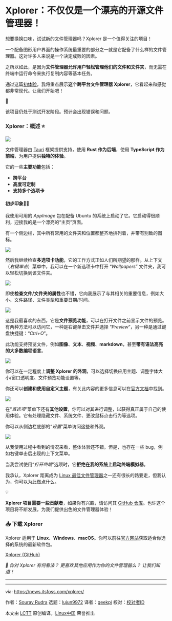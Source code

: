 [#]: subject: "Xplorer: Not Just a Pretty Open-Source File Manager!"
[#]: via: "https://news.itsfoss.com/xplorer/"
[#]: author: "Sourav Rudra https://news.itsfoss.com/author/sourav/"
[#]: collector: "lujun9972/lctt-scripts-1700446145"
[#]: translator: "geekpi"
[#]: reviewer: " "
[#]: publisher: " "
[#]: url: " "

Xplorer：不仅仅是一个漂亮的开源文件管理器！
======
想要换换口味，试试新的文件管理器吗？Xplorer 是一个值得关注的项目！

一个配备图形用户界面的操作系统最重要的部分之一就是它配备了什么样的文件管理器。这对许多人来说是一个决定成败的因素。

之所以如此，是因为**文件管理器允许用户轻松管理他们的文件和文件夹**，而无需在终端中运行命令来执行复制内容等基本任务。

通过这篇[初体验][1]，我将重点展示**这个跨平台文件管理器 Xplorer**，它看起来和感觉都非常现代。让我们开始吧！

🚧

该项目仍处于测试开发阶段。预计会出现错误和问题。

### Xplorer：概述 ⭐

![][2]

文件管理器由 [Tauri][3] 框架提供支持，使用 **Rust 作为后端**，使用 **TypeScript 作为前端**，为用户提供**独特的体验**。

它的一些**主要功能**包括：

   * **跨平台**
   * **高度可定制**
   * **支持多个选项卡**



#### 初步印象👨‍💻

我使用可用的 _AppImage_ 包在配备 Ubuntu 的系统上启动了它。它启动得很顺利，迎接我的是一个漂亮的“主页”页面。

有一个侧边栏，其中所有常用的文件夹和位置都整齐地排列着，并带有别致的图标。

![][4]

然后我继续检查**多选项卡功能**，它的工作方式正如人们所期望的那样。从上下文（_右键单击_）菜单中，我可以在一个新选项卡中打开 “_Wallpapers_” 文件夹，我可以轻松切换到该文件夹。

![][5]

即使**检查文件/文件夹的属性**也不错，它向我展示了与其相关的重要信息，例如大小、文件路径、文件类型和重要日期/时间。

![][6]

这是我最喜欢的东西，它是**文件预览功能**，可以在打开文件之前显示文件的预览。有两种方法可以访问它，一种是右键单击文件并选择 “_Preview_”，另一种是通过键盘快捷键：“_Ctrl+O_”。

此功能支持预览文件，例如**图像**、**文本**、**视频**、**markdown**，甚至**带有语法高亮的大多数编程语言**。

![][7]

你可以在一定程度上**调整 Xplorer 的外观**，可以选择切换应用主题、调整字体大小/窗口透明度、文件预览功能设置等。

你还可以**创建和使用自定义主题**，有关此内容的更多信息可以在[官方文档][8]中找到。

![][9]

在“_首选项_”菜单下还有**其他设置**，你可以对其进行调整，以获得真正属于自己的使用体验。它有处理隐藏文件、系统文件、更改鼠标点击行为等选项。

你可以从侧边栏底部的“_设置_”菜单访问这些和外观。

![][10]

从我使用过程中看到的情况来看，整体体验还不错。但是，也存在一些 bug，例如右键单击后出现的上下文菜单。

当我尝试使用“_打开终端_”选项时，它**拒绝在我的系统上启动终端模拟器**。

我承认，Xplorer 距离成为 [Linux 最佳文件管理器][11]之一还有很长的路要走，但我认为，你可以为此做点什么。

💡

**Xplorer 项目需要一些贡献者**，如果你有兴趣，请访问其 [GitHub 仓库][12]。也许这个项目将不断发展，为我们提供出色的文件管理器体验！

### 📥 下载 Xplorer

Xplorer 适用于 **Linux**、**Windows**、**macOS**。你可以前往[官方网站][14]获取适合你选择的系统的最新软件包。

[Xplorer (GitHub)][15]

_💬 你对 Xplorer 有何看法？ 更喜欢其他应用作为你的文件管理器么？ 让我们知道！_

* * *

--------------------------------------------------------------------------------

via: https://news.itsfoss.com/xplorer/

作者：[Sourav Rudra][a]
选题：[lujun9972][b]
译者：[geekpi](https://github.com/geekpi)
校对：[校对者ID](https://github.com/校对者ID)

本文由 [LCTT](https://github.com/LCTT/TranslateProject) 原创编译，[Linux中国](https://linux.cn/) 荣誉推出

[a]: https://news.itsfoss.com/author/sourav/
[b]: https://github.com/lujun9972
[1]: https://news.itsfoss.com/tag/first-look/
[2]: https://news.itsfoss.com/content/images/2023/12/Xplorer_X.png
[3]: https://tauri.app/
[4]: https://news.itsfoss.com/content/images/2023/12/Xplorer_1.png
[5]: https://news.itsfoss.com/content/images/2023/12/Xplorer_2.png
[6]: https://news.itsfoss.com/content/images/2023/12/Xplorer_3.png
[7]: https://news.itsfoss.com/content/images/2023/12/Xplorer_4.png
[8]: https://xplorer.space/docs/Extensions/theme/
[9]: https://news.itsfoss.com/content/images/2023/12/Xplorer_5-1.png
[10]: https://news.itsfoss.com/content/images/2023/12/Xplorer_6-1.png
[11]: https://itsfoss.com/file-managers-linux/
[12]: https://github.com/kimlimjustin/xplorer
[13]: https://itsfoss.com/content/images/size/w256h256/2022/12/android-chrome-192x192.png
[14]: https://xplorer.space/
[15]: https://github.com/kimlimjustin/xplorer/releases
